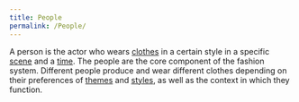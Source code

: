 ```yaml
---
title: People
permalink: /People/
---
```


A person is the actor who wears [clothes](/clothes "wikilink") in a
certain style in a specific [scene](/Scenes "wikilink") and a
[time](/Eras "wikilink"). The people are the core component of the
fashion system. Different people produce and wear different clothes
depending on their preferences of [themes](/themes "wikilink") and
[styles](/styles "wikilink"), as well as the context in which they
function.